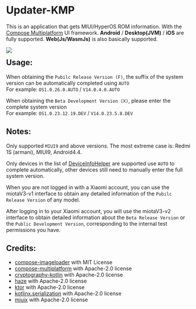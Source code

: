 # Updater-KMP
This is an application that gets MIUI/HyperOS ROM information. With the [Compose Multiplatform](https://github.com/JetBrains/compose-multiplatform) UI framework. **Android** / **Desktop(JVM)** / **iOS** are fully supported. **Web(Js/WasmJs)** is also basically supported.

<div style="position:relative; display: flex; flex-wrap: nowrap;"> 
    <img style='position:absolute; z-index:1;' src='https://github.com/YuKongA/Updater-KMP/blob/main/screenshot/screenshot.jpg?raw=true'/>
</div>

## Usage:
When obtaining the `Pubilc Release Version (F)`, the suffix of the system version can be automatically completed using `AUTO`<br />For example: `OS1.0.26.0.AUTO` / `V14.0.4.0.AUTO`

When obtaining the `Beta Development Version (X)`, please enter the complete system version<br />For example: `OS1.0.23.12.19.DEV` / `V14.0.23.5.8.DEV`

## Notes:
Only supported `MIUI9` and above versions. The most extreme case is: Redmi 1S (armani), MIUI9, Android4.4.

Only devices in the list of [DeviceInfoHelper](https://github.com/YuKongA/Updater-KMP/blob/main/composeApp/src/commonMain/kotlin/data/DeviceInfoHelper.kt#L28) are supported use `AUTO` to complete automatically, other devices still need to manually enter the full system version.

When you are not logged in with a Xiaomi account, you can use the miotaV3-v1 interface to obtain any detailed information of the `Pubilc Release Version` of any model.

After logging in to your Xiaomi account, you will use the miotaV3-v2 interface to obtain detailed information about the `Beta Release Version` or the `Public Development Version`, corresponding to the internal test permissions you have.

## Credits:
- [compose-imageloader](https://github.com/qdsfdhvh/compose-imageloader) with MIT License
- [compose-multiplatform](https://github.com/JetBrains/compose-multiplatform) with Apache-2.0 license
- [cryptography-kotlin](https://github.com/whyoleg/cryptography-kotlin) with Apache-2.0 license
- [haze](https://github.com/chrisbanes/haze) with Apache-2.0 license
- [ktor](https://github.com/ktorio/ktor) with Apache-2.0 license
- [kotlinx.serialization](https://github.com/Kotlin/kotlinx.serialization) with Apache-2.0 license
- [miuix](https://github.com/miuix-kotlin-multiplatform/miuix) with Apache-2.0 license
